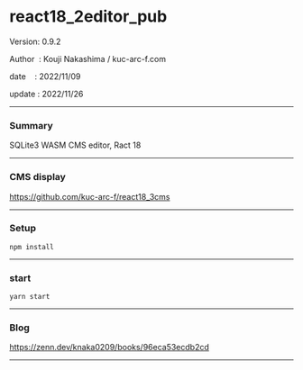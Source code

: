 ﻿# react18_2editor_pub

 Version: 0.9.2

 Author  : Kouji Nakashima / kuc-arc-f.com

 date    : 2022/11/09 

 update  : 2022/11/26

***
### Summary

SQLite3 WASM CMS editor, Ract 18

***
### CMS display

https://github.com/kuc-arc-f/react18_3cms

***
### Setup
```
npm install
```


***
### start

```
yarn start
```

***
### Blog

https://zenn.dev/knaka0209/books/96eca53ecdb2cd

***

